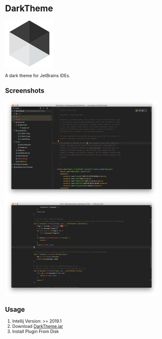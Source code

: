 # DarkTheme

![Icon](https://github.com/eightpigs/DarkTheme/blob/master/resources/META-INF/pluginIcon.svg)

A dark theme for JetBrains IDEs.

## Screenshots

![in_MacOS](screenshots/in_macOS.png)
![in_MacOS_Golang](screenshots/in_MacOS_golang.png)

## Usage

1. Intellij Version: >= 2019.1
2. Download [DarkTheme.jar](https://github.com/eightpigs/DarkTheme/releases)
3. Install Plugin From Disk